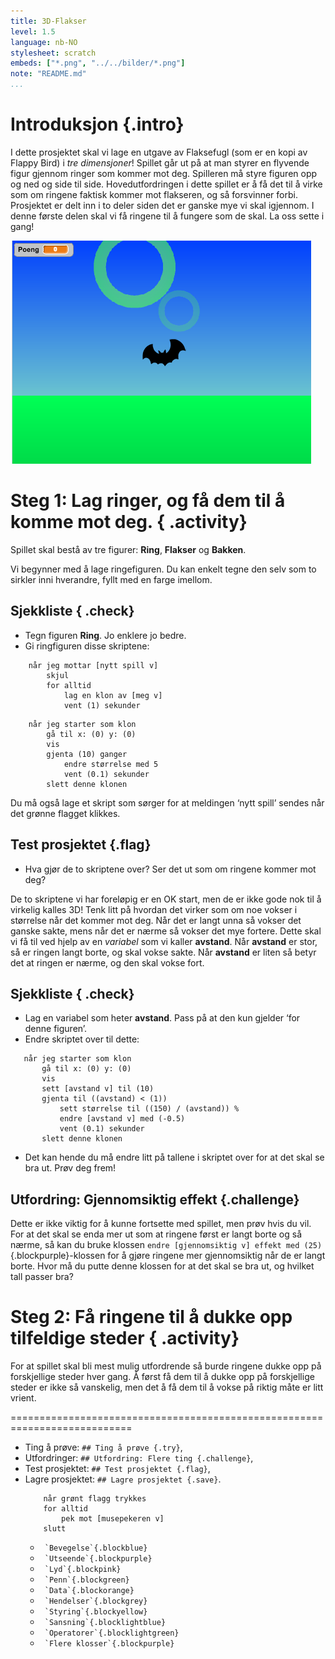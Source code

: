 ```yaml
---
title: 3D-Flakser
level: 1.5
language: nb-NO
stylesheet: scratch
embeds: ["*.png", "../../bilder/*.png"]
note: "README.md"
...
```


# Introduksjon {.intro}

I dette prosjektet skal vi lage en utgave av Flaksefugl (som er en kopi av Flappy Bird) i *tre dimensjoner*! Spillet går ut på at man styrer en flyvende figur gjennom ringer som kommer mot deg. Spilleren må styre figuren opp og ned og side til side. Hovedutfordringen i dette spillet er å få det til å virke som om ringene faktisk kommer mot flakseren, og så forsvinner forbi. Prosjektet er delt inn i to deler siden det er ganske mye vi skal igjennom. I denne første delen skal vi få ringene til å fungere som de skal. La oss sette i gang!

![](flakser.png)

# Steg 1: Lag ringer, og få dem til å komme mot deg. { .activity}

Spillet skal bestå av tre figurer: __Ring__, __Flakser__ og __Bakken__. 

Vi begynner med å lage ringefiguren. Du kan enkelt tegne den selv som to sirkler inni hverandre, fyllt med en farge imellom.  

## Sjekkliste { .check}
+ Tegn figuren __Ring__. Jo enklere jo bedre.
+ Gi ringfiguren disse skriptene:

```blocks
	når jeg mottar [nytt spill v]
		skjul
		for alltid
			lag en klon av [meg v]
			vent (1) sekunder
```
```blocks
	når jeg starter som klon
		gå til x: (0) y: (0)
		vis
		gjenta (10) ganger
			endre størrelse med 5
			vent (0.1) sekunder
		slett denne klonen
```

Du må også lage et skript som sørger for at meldingen ‘nytt spill’ sendes når det grønne flagget klikkes. 

## Test prosjektet {.flag}

+ Hva gjør de to skriptene over? Ser det ut som om ringene kommer mot deg?

De to skriptene vi har foreløpig er en OK start, men de er ikke gode nok til å virkelig kalles 3D! Tenk litt på hvordan det virker som om noe vokser i størrelse når det kommer mot deg. Når det er langt unna så vokser det ganske sakte, mens når det er nærme så vokser det mye fortere. Dette skal vi få til ved hjelp av en *variabel* som vi kaller __avstand__. Når __avstand__ er stor, så er ringen langt borte, og skal vokse sakte. Når __avstand__ er liten så betyr det at ringen er nærme, og den skal vokse fort.

## Sjekkliste { .check}

+ Lag en variabel som heter __avstand__. Pass på at den kun gjelder ‘for denne figuren’. 
+ Endre skriptet over til dette:

 ```blocks
	når jeg starter som klon
		gå til x: (0) y: (0)
		vis
		sett [avstand v] til (10)
		gjenta til ((avstand) < (1))
			sett størrelse til ((150) / (avstand)) %
			endre [avstand v] med (-0.5)
			vent (0.1) sekunder
		slett denne klonen
```
+ Det kan hende du må endre litt på tallene i skriptet over for at det skal se bra ut. Prøv deg frem! 		

## Utfordring: Gjennomsiktig effekt {.challenge}

Dette er ikke viktig for å kunne fortsette med spillet, men prøv hvis du vil. For at det skal se enda mer ut som at ringene først er langt borte og så nærme, så kan du bruke klossen `endre [gjennomsiktig v] effekt med (25)`{.blockpurple}-klossen for å gjøre ringene mer gjennomsiktig når de er langt borte. Hvor må du putte denne klossen for at det skal se bra ut, og hvilket tall passer bra?

# Steg 2: Få ringene til å dukke opp tilfeldige steder { .activity}

For at spillet skal bli mest mulig utfordrende så burde ringene dukke opp på forskjellige steder hver gang. Å først få dem til å dukke opp på forskjellige steder er ikke så vanskelig, men det å få dem til å vokse på riktig måte er litt vrient. 


===========================================================================
- Ting å prøve: `## Ting å prøve {.try}`,
- Utfordringer: `## Utfordring: Flere ting {.challenge}`,
- Test prosjektet: `## Test prosjektet {.flag}`,
- Lagre prosjektet: `## Lagre prosjektet {.save}`.
    ```blocks
        når grønt flagg trykkes
        for alltid
            pek mot [musepekeren v]
        slutt
    ```
    - `` `Bevegelse`{.blockblue}``
    - `` `Utseende`{.blockpurple}``
    - `` `Lyd`{.blockpink}``
    - `` `Penn`{.blockgreen}``
    - `` `Data`{.blockorange}``
    - `` `Hendelser`{.blockgrey}``
    - `` `Styring`{.blockyellow}``
    - `` `Sansning`{.blocklightblue}``
    - `` `Operatorer`{.blocklightgreen}``
    - `` `Flere klosser`{.blockpurple}``

